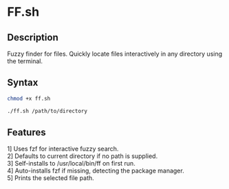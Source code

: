 # FF.sh

## Description

Fuzzy finder for files. Quickly locate files interactively in any directory using the terminal.

## Syntax

```bash
chmod +x ff.sh

./ff.sh /path/to/directory
```

## Features
1] Uses fzf for interactive fuzzy search.<br/>
2] Defaults to current directory if no path is supplied.<br/>
3] Self-installs to /usr/local/bin/ff on first run.<br/>
4] Auto-installs fzf if missing, detecting the package manager.<br/>
5] Prints the selected file path.<br/>
<br/>